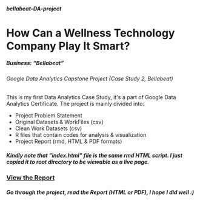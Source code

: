 ##### bellabeat-DA-project

# How Can a Wellness Technology Company Play It Smart?

##### **Business: “Bellabeat”**

###### _Google Data Analytics Capstone Project (Case Study 2, Bellabeat)_

This is my first Data Analytics Case Study, it's a part of Google Data Analytics Certificate. The project is mainly divided into:

- Project Problem Statement
- Original Datasets & WorkFiles (csv)
- Clean Work Datasets (csv)
- R files that contain codes for analysis & visualization
- Project Report (rmd, HTML & PDF formats)

##### Kindly note that "index.html" file is the same rmd HTML script. I just copied it to root directory to be viewable as a live page.

### [View the Report](https://abrahman-ra.github.io/bellabeat-DA-project/)

##### Go through the project, read the Report (HTML or PDF), I hope I did well :)
